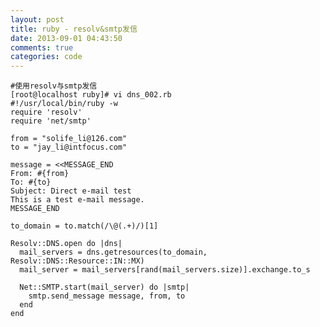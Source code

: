 ```yaml
---
layout: post
title: ruby - resolv&smtp发信
date: 2013-09-01 04:43:50
comments: true
categories: code
---
```

    #使用resolv与smtp发信
    [root@localhost ruby]# vi dns_002.rb 
    #!/usr/local/bin/ruby -w
    require 'resolv'
    require 'net/smtp'
    
    from = "solife_li@126.com"
    to = "jay_li@intfocus.com"
    
    message = <<MESSAGE_END
    From: #{from}
    To: #{to}
    Subject: Direct e-mail test
    This is a test e-mail message.
    MESSAGE_END
    
    to_domain = to.match(/\@(.+)/)[1]
    
    Resolv::DNS.open do |dns|
      mail_servers = dns.getresources(to_domain, Resolv::DNS::Resource::IN::MX)
      mail_server = mail_servers[rand(mail_servers.size)].exchange.to_s
    
      Net::SMTP.start(mail_server) do |smtp|
        smtp.send_message message, from, to
      end
    end
